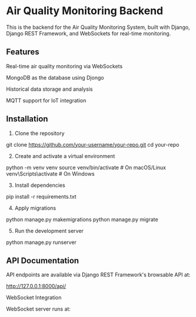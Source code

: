 # Air Quality Monitoring Backend

This is the backend for the Air Quality Monitoring System, built with Django, Django REST Framework, and WebSockets for real-time monitoring.

## Features

Real-time air quality monitoring via WebSockets

MongoDB as the database using Djongo

Historical data storage and analysis

MQTT support for IoT integration

## Installation

1. Clone the repository

git clone https://github.com/your-username/your-repo.git
cd your-repo

2. Create and activate a virtual environment

python -m venv venv
source venv/bin/activate  # On macOS/Linux
venv\Scripts\activate    # On Windows

3. Install dependencies

pip install -r requirements.txt

4. Apply migrations

python manage.py makemigrations
python manage.py migrate

5. Run the development server

python manage.py runserver

## API Documentation

API endpoints are available via Django REST Framework's browsable API at:

http://127.0.0.1:8000/api/

WebSocket Integration

WebSocket server runs at:

